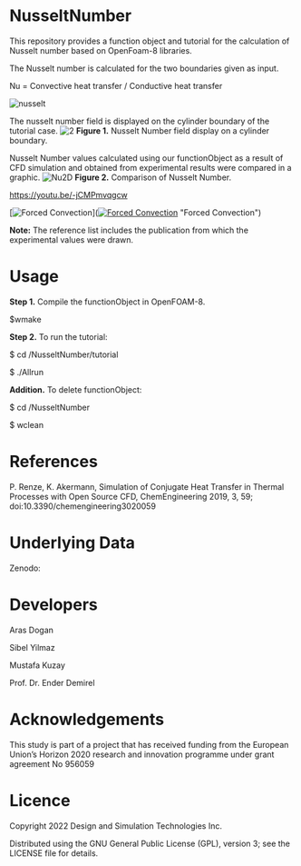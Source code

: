 # NusseltNumber
This repository provides a function object and tutorial for the calculation of Nusselt number based on OpenFoam-8 libraries.


The Nusselt number is calculated for the two boundaries given as input.

Nu = Convective heat transfer / Conductive heat transfer

![nusselt](https://user-images.githubusercontent.com/90314532/202379512-8de10e3f-e609-4209-8341-456facd79b8f.PNG)

The nusselt number field is displayed on the cylinder boundary of the tutorial case.
![2](https://user-images.githubusercontent.com/92421699/202396386-d207e233-9ce8-485c-b628-138cba68cc2b.png)
**Figure 1.** Nusselt Number field display on a cylinder boundary.

Nusselt Number values calculated using our functionObject as a result of CFD simulation and obtained from experimental results were compared in a graphic.
![Nu2D](https://user-images.githubusercontent.com/92421699/202397085-a7e10df9-4d61-459a-a4af-c7d4390052cf.png)
**Figure 2.** Comparison of Nusselt Number.

https://youtu.be/-jCMPmvqgcw

[![Forced Convection](https://yt-embed.herokuapp.com/embed?v=-jCMPmvqgcw)]([![Forced Convection](https://yt-embed.herokuapp.com/embed?v=-jCMPmvqgcw)](https://youtu.be/-jCMPmvqgcw "Forced Convection") "Forced Convection")

**Note:** The reference list includes the publication from which the experimental values were drawn.


# Usage

**Step 1.** Compile the functionObject in OpenFOAM-8.

$wmake

**Step 2.** To run the tutorial:

$ cd /NusseltNumber/tutorial

$ ./Allrun

**Addition.** To delete functionObject:

$ cd /NusseltNumber

$ wclean

# References

P. Renze, K. Akermann, Simulation of Conjugate Heat Transfer in Thermal Processes with Open Source CFD, ChemEngineering 2019, 3, 59; doi:10.3390/chemengineering3020059

# Underlying Data
Zenodo:

# Developers 

Aras Dogan

Sibel Yilmaz

Mustafa Kuzay

Prof. Dr. Ender Demirel

# Acknowledgements

This study is part of a project that has received funding from the European Union’s Horizon 2020 research and innovation programme under grant agreement No 956059

# Licence

Copyright 2022 Design and Simulation Technologies Inc.

Distributed using the GNU General Public License (GPL), version 3; see the LICENSE file for details.
